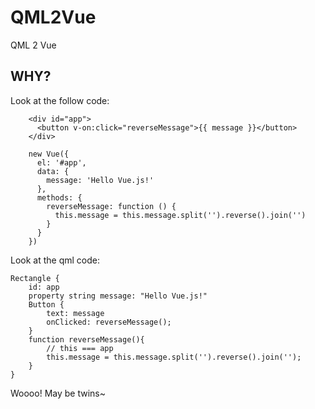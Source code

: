 # QML2Vue

QML 2 Vue

## WHY?

Look at the follow code:

```
    <div id="app">
      <button v-on:click="reverseMessage">{{ message }}</button>
    </div>

    new Vue({
      el: '#app',
      data: {
        message: 'Hello Vue.js!'
      },
      methods: {
        reverseMessage: function () {
          this.message = this.message.split('').reverse().join('')
        }
      }
    })
```

Look at the qml code:

```
Rectangle {
    id: app
    property string message: "Hello Vue.js!"
    Button {
        text: message
        onClicked: reverseMessage();
    }
    function reverseMessage(){
        // this === app
        this.message = this.message.split('').reverse().join('');
    }
}
```

Woooo! May be twins~

